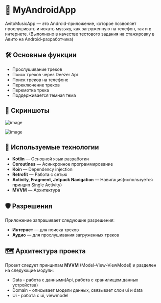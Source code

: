 # 📱 MyAndroidApp

AvitoMusicApp — это Android-приложение, которое позволяет прослушивать и искать музыку, как загруженную на телефон, так и в интернете.
(Выполнено в качестве тестового задания на стажировку в Авито на Android-разработчика)

## 🛠️ Основные функции

- Прослушивание треков
- Поиск треков через Deezer Api
- Поиск треков на телефоне 
- Переключение треков
- Перемотка трека
- Поддерживается темная тема

## 📸 Скриншоты  
![image](https://github.com/user-attachments/assets/bb47ae0e-667f-4e53-b085-05691698112c)

![image](https://github.com/user-attachments/assets/7f3e4f19-3139-4eeb-b17a-050b7e9d53f2)

## 🧩 Используемые технологии  

- **Kotlin** — Основной язык разработки   
- **Coroutines** — Асинхронное программирование
- **Koin** — Dependency injection
- **Retrofit** — Работа с сетью
- **Activity, Fragment, Jetpack Navigation** — Навигация(используется принцип Single Activity)
- **MVVM** — Архитектура

## 🛡️ Разрешения  

Приложение запрашивает следующие разрешения:  

- **Интернет** — для поиска треков  
- **Аудио** — для прослушивания загруженных треков

## 🗺️ Архитектура проекта  

Проект следует принципам **MVVM** (Model-View-ViewModel) и разделен на следующие модули:
- Data - работа с данными(Api, работа с хранилищем данных устройства)
- Domain - описывает модели данных, связывает слои ui и data
- Ui - работа с ui, viewmodel 

